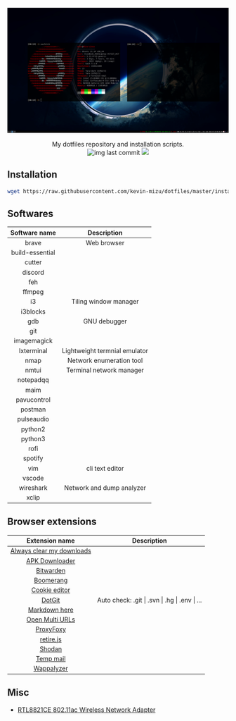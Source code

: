 ![banner.png](./.github/preview.png)

<p align="center">
    My dotfiles repository and installation scripts.
    <br>
    <img alt="img last commit" src="https://img.shields.io/github/last-commit/kevin-mizu/dot-files.svg">
    <a href="https://twitter.com/intent/follow?screen_name=kevin_mizu" title="Follow"><img src="https://img.shields.io/twitter/follow/kevin_mizu?label=kevin_mizu&style=social"></a>
    <br>
</p>

## Installation

```sh
wget https://raw.githubusercontent.com/kevin-mizu/dotfiles/master/install.sh -O /tmp/install.sh && chmod +x /tmp/install.sh && sudo /tmp/install.sh
```

## Softwares

<center>

| Software name | Description |
|:-------------:|:-----------:|
| brave | Web browser |
| build-essential ||
| cutter ||
| discord ||
| feh ||
| ffmpeg ||
| i3 | Tiling window manager |
| i3blocks ||
| gdb | GNU debugger |
| git ||
| imagemagick ||
| lxterminal | Lightweight termnial emulator |
| nmap | Network enumeration tool |
| nmtui | Terminal network manager |
| notepadqq ||
| maim ||
| pavucontrol ||
| postman ||
| pulseaudio ||
| python2 ||
| python3 ||
| rofi ||
| spotify ||
| vim | cli text editor |
| vscode ||
| wireshark | Network and dump analyzer |
| xclip ||

</center>

## Browser extensions

<center>

| Extension name | Description |
|:--------------:|:-----------:|
| [Always clear my downloads](https://chrome.google.com/webstore/detail/always-clear-downloads-in/efoelbbfbknfhpmgclpcdbkoieedkkai) ||
| [APK Downloader](https://chrome.google.com/webstore/detail/apk-downloader/idkigghdjmipnppaeahkpcoaiphjdccm) ||
| [Bitwarden](https://chrome.google.com/webstore/detail/bitwarden-free-password-m/nngceckbapebfimnlniiiahkandclblb) ||
| [Boomerang](https://chrome.google.com/webstore/detail/boomerang-soap-rest-clien/eipdnjedkpcnlmmdfdkgfpljanehloah) ||
| [Cookie editor](https://chrome.google.com/webstore/detail/cookie-editor/hlkenndednhfkekhgcdicdfddnkalmdm) ||
| [DotGit](https://chrome.google.com/webstore/detail/dotgit/pampamgoihgcedonnphgehgondkhikel) | Auto check: .git \| .svn \| .hg \| .env \| ... |
| [Markdown here](https://chrome.google.com/webstore/detail/markdown-here/elifhakcjgalahccnjkneoccemfahfoa) ||
| [Open Multi URLs](https://chrome.google.com/webstore/detail/open-multiple-urls/oifijhaokejakekmnjmphonojcfkpbbh) ||
| [ProxyFoxy](https://chrome.google.com/webstore/detail/foxyproxy-standard/gcknhkkoolaabfmlnjonogaaifnjlfnp) ||
| [retire.js](https://chrome.google.com/webstore/detail/retirejs/moibopkbhjceeedibkbkbchbjnkadmom) ||
| [Shodan](https://chrome.google.com/webstore/detail/shodan/jjalcfnidlmpjhdfepjhjbhnhkbgleap) ||
| [Temp mail](https://chrome.google.com/webstore/detail/temp-mail-disposable-temp/inojafojbhdpnehkhhfjalgjjobnhomj) ||
| [Wappalyzer](https://chrome.google.com/webstore/detail/wappalyzer-technology-pro/gppongmhjkpfnbhagpmjfkannfbllamg) ||

</center>

## Misc

- [RTL8821CE 802.11ac Wireless Network Adapter](https://github.com/tomaspinho/rtl8821ce)
